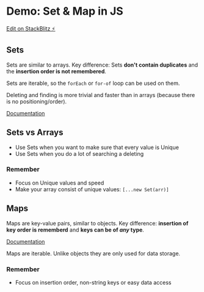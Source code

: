 # Demo: Set & Map in JS

[Edit on StackBlitz ⚡️](https://stackblitz.com/edit/demo-set-and-map)

## Sets
Sets are similar to arrays. Key difference: Sets **don't contain duplicates** and the **insertion order is not remembered**.

Sets are iterable, so the `forEach` or `for-of` loop can be used on them.

Deleting and finding is more trivial and faster than in arrays (because there is no positioning/order).

[Documentation](https://developer.mozilla.org/en-US/docs/Web/JavaScript/Reference/Global_Objects/Set)

## Sets vs Arrays
- Use Sets when you want to make sure that every value is Unique
- Use Sets when you do a lot of searching a deleting

### Remember
- Focus on Unique values and speed
- Make your array consist of unique values: `[...new Set(arr)]`

## Maps
Maps are key-value pairs, similar to objects. Key difference: **insertion of key order is rememberd** and **keys can be of *any* type**. 

[Documentation](https://developer.mozilla.org/en-US/docs/Web/JavaScript/Reference/Global_Objects/Map)

Maps are iterable. Unlike objects they are only used for data storage.

### Remember
- Focus on insertion order, non-string keys or easy data access
